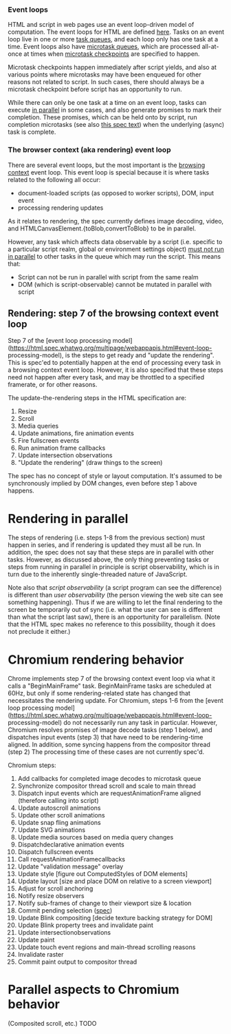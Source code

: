 ### Event loops

HTML and script in web pages use an event loop-driven model of computation. The
event loops for HTML are defined
[here](https://html.spec.whatwg.org/multipage/webappapis.html#event-loop). Tasks
on an event loop live in one or more [task
queues](https://html.spec.whatwg.org/multipage/webappapis.html#task-queue), and
each loop only has one task at a time. Event loops also have [microtask
queues](https://html.spec.whatwg.org/multipage/webappapis.html#microtask), which
are processed all-at-once at times when [microtask
checkpoints](https://html.spec.whatwg.org/#perform-a-microtask-checkpoint) are
specified to happen.

Microtask checkpoints happen immediately after script yields, and also at
various points where microtasks may have been enqueued for other reasons not
related to script. In such cases, there should always be a microtask checkpoint
before script has an opportunity to run.

While there can only be one task at a time on an event loop, tasks can execute
[in parallel](https://html.spec.whatwg.org/#parallelism) in some cases, and also
generate promises to mark their completion. These promises, which can be held
onto by script, run completion microtasks (see also [this spec
text](https://html.spec.whatwg.org/#integration-with-the-javascript-job-queue))
when the underlying (async) task is complete.

### The browser context (aka rendering) event loop

There are several event loops, but the most important is the [browsing
context](https://html.spec.whatwg.org/multipage/browsers.html#browsing-context)
event loop. This event loop is special because it is where tasks related to the
following all occur:

* document-loaded scripts (as opposed to worker scripts), DOM, input event
* processing rendering updates

As it relates to rendering, the spec currently defines image decoding, video,
and HTMLCanvasElement.{toBlob,convertToBlob} to be in parallel.

However, any task which affects data observable by a script (i.e. specific to a
particular script realm, global or environment settings object) [must not run in
parallel](https://html.spec.whatwg.org/#event-loop-for-spec-authors) to other
tasks in the queue which may run the script. This means that:

* Script can not be run in parallel with script from the same realm
* DOM (which is script-observable) cannot be mutated in parallel with script

## Rendering: step 7 of the browsing context event loop

Step 7 of the [event loop processing model](https://html.spec.whatwg.org/multipage/webappapis.html#event-loop-
processing-model), is the steps to get ready and "update the rendering". This is
spec'ed to potentially happen at the end of processing every task in a browsing
context event loop. However, it is also specified that these steps need not
happen after every task, and may be throttled to a specified framerate, or for
other reasons.

The update-the-rendering steps in the HTML specification are:

1. Resize
2. Scroll
3. Media queries
4. Update animations, fire animation events
5. Fire fullscreen events
6. Run animation frame callbacks
7. Update intersection observations
8. "Update the rendering" (draw things to the screen)

The spec has no concept of style or layout computation. It's assumed to be
synchronously implied by DOM changes, even before step 1 above happens.


# Rendering in parallel

The steps of rendering (i.e. steps 1-8 from the previous section) must happen in
series, and if rendering is updated they must all be run. In addition, the spec
does not say that these steps are in parallel with other tasks. However, as
discussed above, the only thing preventing tasks or steps from running in
parallel in principle is script observability, which is in turn due to the
inherently single-threaded nature of JavaScript.

Note also that *script observability* (a script program can see the difference)
is different than *user observability* (the person viewing the web site can see
something happening). Thus if we are willing to let the final rendering to the
screen be temporarily out of sync (i.e. what the user can see is different than
what the script last saw), there is an opportunity for parallelism. (Note that
the HTML spec makes no reference to this possibility, though it does not
preclude it either.)

# Chromium rendering behavior

Chrome implements step 7 of the browsing context event loop via what it calls a
"BeginMainFrame" task. BeginMainFrame tasks are scheduled at 60Hz, but only if
some rendering-related state has changed that necessitates the rendering update.
For Chromium, steps 1-6 from the [event loop processing model](https://html.spec.whatwg.org/multipage/webappapis.html#event-loop-
processing-model) do not necessarily run any task in particular. However,
Chromium resolves promises of image decode tasks (step 1 below), and dispatches
input events (step 3) that have need to be rendering-time aligned. In addition,
some syncing happens from the compositor thread (step 2) The processing time of
these cases are not currently spec'd.

Chromium steps:

1. Add callbacks for completed image decodes to microtask queue
2. Synchronize compositor thread scroll and scale to main thread
3. Dispatch input events which are requestAnimationFrame aligned (therefore
calling into script)
4. Update autoscroll animations
5. Update other scroll animations
6. Update snap fling animations
7. Update SVG animations
8. Update media sources based on media query changes
9. Dispatchdeclarative animation events
10. Dispatch fullscreen events
11. Call requestAnimationFramecallbacks
12. Update "validation message" overlay
13. Update style [figure out ComputedStyles of DOM elements]
14. Update layout [size and place DOM on relative to a screen viewport]
15. Adjust for scroll anchoring
16. Notify resize observers
17. Notify sub-frames of change to their viewport size & location
18. Commit pending selection ([spec](https://w3c.github.io/selection-api))
19. Update Blink compositing [decide texture backing strategy for DOM]
20. Update Blink property trees and invalidate paint
21. Update intersectionobservations
22. Update paint
23. Update touch event regions and main-thread
scrolling reasons
24. Invalidate raster
25. Commit paint output to compositor
thread

# Parallel aspects to Chromium behavior

(Composited scroll, etc.) TODO




